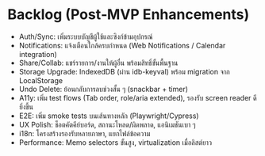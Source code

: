 # Backlog (Post‑MVP Enhancements)

- Auth/Sync: เพิ่มระบบบัญชีผู้ใช้และซิงก์ข้ามอุปกรณ์
- Notifications: แจ้งเตือนใกล้ครบกำหนด (Web Notifications / Calendar integration)
- Share/Collab: แชร์รายการ/งานให้ผู้อื่น พร้อมสิทธิ์ขั้นพื้นฐาน
- Storage Upgrade: IndexedDB (ผ่าน idb-keyval) พร้อม migration จาก LocalStorage
- Undo Delete: ย้อนกลับการลบช่วงสั้น ๆ (snackbar + timer)
- A11y: เพิ่ม test flows (Tab order, role/aria extended), รองรับ screen reader ดียิ่งขึ้น
- E2E: เพิ่ม smoke tests บนเส้นทางหลัก (Playwright/Cypress)
- UX Polish: ช็อตคัตคีย์บอร์ด, สถานะโหลด/ผิดพลาด, แอนิเมชันเบา ๆ
- i18n: โครงสร้างรองรับหลายภาษา, แยกไฟล์ข้อความ
- Performance: Memo selectors ขั้นสูง, virtualization เมื่อลิสต์ยาว

